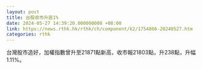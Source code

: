 ```yaml
---
layout: post
title: 台股收市升逾1%
date: 2024-05-27 14:39:20.000000000 +08:00
link: https://news.rthk.hk/rthk/ch/component/k2/1754866-20240527.htm
categories: rthk
---
```


台灣股市造好，加權指數曾升至21871點新高，收市報21803點，升238點，升幅1.11%。
